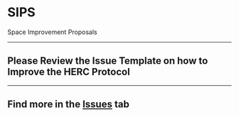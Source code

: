 # SIPS
Space Improvement Proposals

--------
## Please Review the Issue Template on how to Improve the HERC Protocol
--------
## Find more in the [Issues](https://github.com/defi-space/issues) tab


